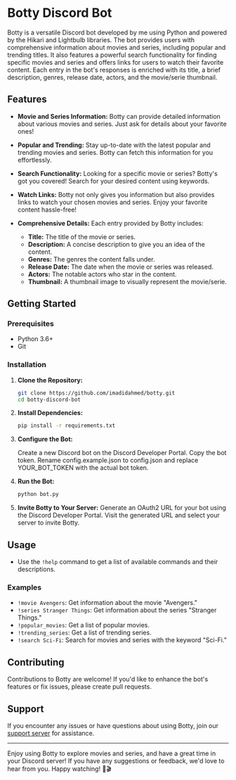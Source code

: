 # Botty Discord Bot


Botty is a versatile Discord bot developed by me using Python and powered by the Hikari and Lightbulb libraries. The bot provides users with comprehensive information about movies and series, including popular and trending titles. It also features a powerful search functionality for finding specific movies and series and offers links for users to watch their favorite content. Each entry in the bot's responses is enriched with its title, a brief description, genres, release date, actors, and the movie/serie thumbnail.

## Features

- **Movie and Series Information:** Botty can provide detailed information about various movies and series. Just ask for details about your favorite ones!

- **Popular and Trending:** Stay up-to-date with the latest popular and trending movies and series. Botty can fetch this information for you effortlessly.

- **Search Functionality:** Looking for a specific movie or series? Botty's got you covered! Search for your desired content using keywords.

- **Watch Links:** Botty not only gives you information but also provides links to watch your chosen movies and series. Enjoy your favorite content hassle-free!

- **Comprehensive Details:** Each entry provided by Botty includes:
  - **Title:** The title of the movie or series.
  - **Description:** A concise description to give you an idea of the content.
  - **Genres:** The genres the content falls under.
  - **Release Date:** The date when the movie or series was released.
  - **Actors:** The notable actors who star in the content.
  - **Thumbnail:** A thumbnail image to visually represent the movie/serie.

## Getting Started

### Prerequisites

- Python 3.6+
- Git

### Installation

1. **Clone the Repository:**

   ```bash
   git clone https://github.com/imadidahmed/botty.git
   cd botty-discord-bot

2. **Install Dependencies:**

    ```bash
    pip install -r requirements.txt

3. **Configure the Bot:**

    Create a new Discord bot on the Discord Developer Portal.
    Copy the bot token.
    Rename config.example.json to config.json and replace YOUR_BOT_TOKEN with the actual bot token.

4. **Run the Bot:**

    ```bash
    python bot.py

5. **Invite Botty to Your Server:**
    Generate an OAuth2 URL for your bot using the Discord Developer Portal.
    Visit the generated URL and select your server to invite Botty.

## Usage

- Use the `!help` command to get a list of available commands and their descriptions.

### Examples

- `!movie Avengers`: Get information about the movie "Avengers."
- `!series Stranger Things`: Get information about the series "Stranger Things."
- `!popular_movies`: Get a list of popular movies.
- `!trending_series`: Get a list of trending series.
- `!search Sci-Fi`: Search for movies and series with the keyword "Sci-Fi."

## Contributing

Contributions to Botty are welcome! If you'd like to enhance the bot's features or fix issues, please create pull requests.

## Support

If you encounter any issues or have questions about using Botty, join our [support server](https://discord.gg/botty-support) for assistance.

---

Enjoy using Botty to explore movies and series, and have a great time in your Discord server! If you have any suggestions or feedback, we'd love to hear from you. Happy watching! 🍿🎬
